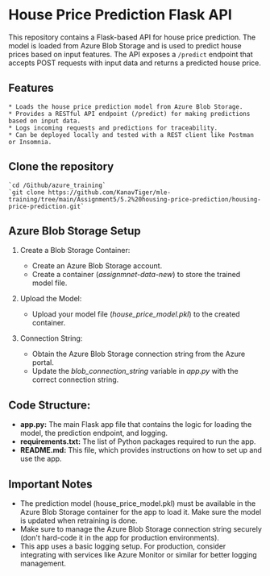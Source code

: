 # House Price Prediction Flask API
This repository contains a Flask-based API for house price prediction. The model is loaded from Azure Blob Storage and is used to predict house prices based on input features. The API exposes a `/predict` endpoint that accepts POST requests with input data and returns a predicted house price.

## Features
    * Loads the house price prediction model from Azure Blob Storage.
    * Provides a RESTful API endpoint (/predict) for making predictions based on input data.
    * Logs incoming requests and predictions for traceability.
    * Can be deployed locally and tested with a REST client like Postman or Insomnia.

## Clone the repository
    `cd /Github/azure_training`
    `git clone https://github.com/KanavTiger/mle-training/tree/main/Assignment5/5.2%20housing-price-prediction/housing-price-prediction.git`

## Azure Blob Storage Setup
1. Create a Blob Storage Container:
    * Create an Azure Blob Storage account.
    * Create a container (*assignmnet-data-new*) to store the trained model file.

2. Upload the Model:
    * Upload your model file (*house_price_model.pkl*) to the created container.

3. Connection String:
    * Obtain the Azure Blob Storage connection string from the Azure portal.
    * Update the *blob_connection_string* variable in *app.py* with the correct connection string.

## Code Structure:

* **app.py:** The main Flask app file that contains the logic for loading the model, the prediction endpoint, and logging.
* **requirements.txt:** The list of Python packages required to run the app.
* **README.md:** This file, which provides instructions on how to set up and use the app.


## Important Notes

* The prediction model (house_price_model.pkl) must be available in the Azure Blob Storage container for the app to load it. Make sure the model is updated when retraining is done.
* Make sure to manage the Azure Blob Storage connection string securely (don't hard-code it in the app for production environments).
* This app uses a basic logging setup. For production, consider integrating with services like Azure Monitor or similar for better logging management.